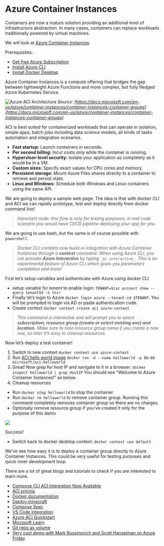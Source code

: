 # Azure Container Instances

Containers are now a mature solution providing an additional level of infrastructure abstraction. In many cases, containers can replace workloads traditionally powered by virtual machines.

We will look at [Azure Container Instances](https://azure.microsoft.com/en-us/services/container-instances/)

Prerequisites:

-   [Get free Azure Subscription](https://azure.microsoft.com/en-us/free/)
-   [Install Azure CLI](https://docs.microsoft.com/en-us/cli/azure/install-azure-cli)
-   [Install Docker Desktop](https://www.docker.com/products/docker-desktop)

Azure Container Instances is a compute offering that bridges the gap between lightweight Azure Functions and more complex, but fully fledged Azure Kubernetes Service.

![Azure ACI Architecture](http://www.plantuml.com/plantuml/proxy?cache=yes&src=https://raw.githubusercontent.com/Piotr1215/dca-prep-kit/master/diagrams/azure-aci-architecture.puml&fmt=svg)
*Source: [https://docs.microsoft.com/en-us/azure/container-instances/container-instances-container-groups](https://docs.microsoft.com/en-us/azure/container-instances/container-instances-container-groups)*

ACI is best suited for containerized workloads that can operate in isolation, simple apps, batch jobs including data science models, all kinds of tasks automation and integration scenarios.

-   **Fast startup:** Launch containers in seconds.
-   **Per second billing:** Incur costs only while the container is running.
-   **Hypervisor-level security:** Isolate your application as completely as it would be in a VM.
-   **Custom sizes:** Specify exact values for CPU cores and memory.
-   **Persistent storage:** Mount Azure Files shares directly to a container to retrieve and persist state.
-   **Linux and Windows:** Schedule both Windows and Linux containers using the same API.

We are going to deploy a sample web page. The idea is that with docker CLI and ACI we can rapidly prototype, test and deploy directly from docker command line!

> _Important node: this flow is only for testing purposes, in real code scenario you would have CI/CD pipeline deploying your app for you._

We are going to use bash, but the same is of course possible with `powershell`.

> _Docker CLI contains now build-in integration with Azure Container Instances through a_ **_context_** _command. When using Azure CLI, you cat activate_ **_Azure Interactive_** _by typing_ `_az interactive_`_. This is an experimental feature of Azure CLI which gives you parameters completion and more!_

First let’s setup variables and authenticate with Azure using docker CLI

-   setup variable for _tenant_ to enable login: `TENANT=$(az account show --query tenantId -o tsv)`
-   Finally let’s login to Azure `docker login azure --tenant-id $TENANT`. You will be prompted to login via AD or paste authentication code.
-   Create context `docker context create aci azure-context`

> _This command is interactive and will prompt you to select_ **_subscription, resource group (create or select existing one) and location_**_. Make sure to note resource group name if you create a new one, so later it’s easy to cleanup resources._

Now let’s deploy a test container!

1.  Switch to new context `docker context use azure-context`
2.  Run [ACI hello world image](https://hub.docker.com/r/microsoft/aci-helloworld) `docker run -d --name helloworld -p 80:80 microsoft/aci-helloworld`
3.  Great! Now grep for host IP and navigate to it in a browser: `docker inspect helloworld | grep HostIP` You should see “Welcome to Azure Container Instances!” as below.
4.  Cleanup resources

-   Run `docker stop helloworld` to stop the container
-   Run `docker rm helloworld` to remove container group. Running this command completely removes container group so there are no charges.
-   Optionally remove resource group if you’ve created it only for the purpose of this demo

![](https://miro.medium.com/max/2298/1*8cz8mDNbxDofR59gv_VXug.png)

Success!

-   Switch back to docker desktop context: `docker context use default`

We’ve see how easy it is to deploy a container group directly to Azure Container Instances. This could be very useful for testing purposes and quick inner development loop.

There are a lot of great blogs and tutorials to check if you are interested to learn more.

-   [Compose CLI ACI Integration Now Available](https://www.docker.com/blog/compose-cli-aci-integration-now-available/)
-   [ACI pricing](https://azure.microsoft.com/en-gb/pricing/details/container-instances/)
-   [Docker documentation](https://docs.docker.com/engine/context/aci-integration/)
-   [Deploy minecraft](https://www.docker.com/blog/deploying-a-minecraft-docker-server-to-the-cloud/)
-   [Compose Spec](https://www.compose-spec.io/)
-   [VS Code integration](https://cloudblogs.microsoft.com/opensource/2020/07/22/vs-code-docker-extension-azure-containers-instances/)
-   [Azure ACI Quickstart](https://docs.microsoft.com/en-us/azure/container-instances/quickstart-docker-cli)
-   [Microsoft Learn](https://docs.microsoft.com/en-us/learn/modules/run-docker-with-azure-container-instances/)
-   [Git repo as volume](https://docs.microsoft.com/en-gb/azure/container-instances/container-instances-volume-gitrepo)
-   [Very cool demo with Mark Russinovich and Scott Hanselman on Azure Friday](https://www.youtube.com/watch?v=7G_oDLON7Us&ab_channel=MicrosoftAzure)